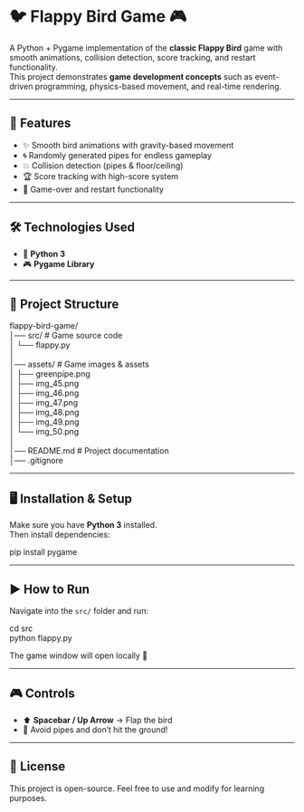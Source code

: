 # 🐦 Flappy Bird Game 🎮  

A Python + Pygame implementation of the **classic Flappy Bird** game with smooth animations, collision detection, score tracking, and restart functionality.  
This project demonstrates **game development concepts** such as event-driven programming, physics-based movement, and real-time rendering.  

---

## 🚀 Features  

- ✨ Smooth bird animations with gravity-based movement  
- 🌀 Randomly generated pipes for endless gameplay  
- 💥 Collision detection (pipes & floor/ceiling)  
- 🏆 Score tracking with high-score system  
- 🔄 Game-over and restart functionality  

---

## 🛠️ Technologies Used  

- 🐍 **Python 3**  
- 🎮 **Pygame Library**  

---

## 📂 Project Structure  

flappy-bird-game/  
│── src/                # Game source code  
│   └── flappy.py  
│  
│── assets/             # Game images & assets  
│   ├── greenpipe.png  
│   ├── img_45.png  
│   ├── img_46.png  
│   ├── img_47.png  
│   ├── img_48.png  
│   ├── img_49.png  
│   └── img_50.png  
│  
│── README.md           # Project documentation  
│── .gitignore  

---

## 🖥️ Installation & Setup  

Make sure you have **Python 3** installed.  
Then install dependencies:  

pip install pygame  

---

## ▶️ How to Run  

Navigate into the `src/` folder and run:  

cd src  
python flappy.py  

The game window will open locally 🎉  

---

## 🎮 Controls  

- ⬆️ **Spacebar / Up Arrow** → Flap the bird  
- 🚫 Avoid pipes and don’t hit the ground!  

---

## 📜 License  

This project is open-source. Feel free to use and modify for learning purposes.  
